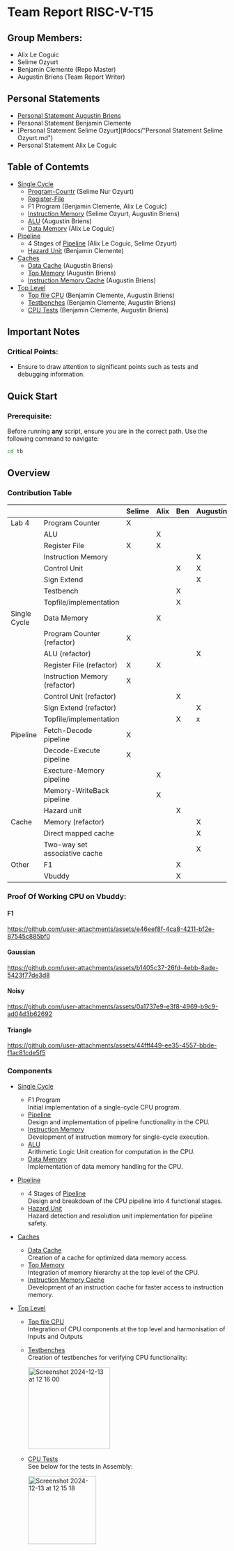# Team Report RISC-V-T15

## Group Members:
- Alix Le Coguic
- Selime Ozyurt
- Benjamin Clemente (Repo Master)
- Augustin Briens (Team Report Writer)

## Personal Statements
- [Personal Statement Augustin Briens](https://github.com/Benji-clm/RISC-V-T15/blob/master/docs/Personal%20Statement%20Augustin%20Briens.md)
- Personal Statement Benjamin Clemente
- [Personal Statement Selime Ozyurt](#docs/"Personal Statement Selime Ozyurt.md")
- Personal Statement Alix Le Coguic

## Table of Contemts
- [Single Cycle](#single-cycle)
  - [Program-Countr](#docs/Personal%20Statement%20Selime%20Ozyurt.md#program-counter-block) (Selime Nur Ozyurt)
  - [Register-File](#docs/Personal%20Statement%20Selime%20Ozyurt.md#register-file)
  - F1 Program (Benjamin Clemente, Alix Le Coguic)
  - [Instruction Memory](#instruction-memory) (Selime Ozyurt, Augustin Briens)
  - [ALU](#alu) (Augustin Briens)
  - [Data Memory](#data-memory) (Alix Le Coguic)   
- [Pipeline](#pipeline)
  - 4 Stages of [Pipeline](#docs/Personal%20Statement%20Selime%20Ozyurt.md#pipeline) (Alix Le Coguic, Selime Ozyurt)
  - [Hazard Unit](#hazard-unit) (Benjamin Clemente) 
- [Caches](#caches)
  - [Data Cache](#data-cache) (Augustin Briens)
  - [Top Memory](#top-memory) (Augustin Briens)
  - [Instruction Memory Cache](#i-mem-cache) (Augustin Briens)
- [Top Level](#top-level)
  - [Top file CPU](#top-file) (Benjamin Clemente, Augustin Briens)
  - [Testbenches](#testbenches) (Benjamin Clemente, Augustin Briens)
  - [CPU Tests](#cpu-tests) (Benjamin Clemente, Augustin Briens)


## Important Notes
### Critical Points:
- Ensure to draw attention to significant points such as tests and debugging information.

## Quick Start
### Prerequisite:
Before running **any** script, ensure you are in the correct path. Use the following command to navigate:
```bash
cd tb
```
## Overview
### Contribution Table
|              |                               | Selime | Alix | Ben | Augustin |
| ------------ | ----------------------------- | ------------------ | ---------------- | ------------------------ | ---------------- |
| Lab 4        | Program Counter               |            X       |                  |                          |                  |
|              | ALU                           |                    |         X        |                          |                  |
|              | Register File                 |            X       |         X        |                          |                  |
|              | Instruction Memory            |                    |                  |                          |      X           |
|              | Control Unit                  |                    |                  |            X             |      X           |
|              | Sign Extend                   |                    |                  |                          |      X           |
|              | Testbench                     |                    |                  |            X             |                  |
|              | Topfile/implementation        |                    |                  |            X             |                  |
| Single Cycle | Data Memory                   |                    |        X         |                          |                  |
|              | Program Counter (refactor)    |            X       |                  |                          |                  |
|              | ALU (refactor)                |                    |                  |                          |       X          |
|              | Register File (refactor)      |            X       |        X         |                          |                  |
|              | Instruction Memory (refactor) |            X       |                  |                          |                  |
|              | Control Unit (refactor)       |                    |                  |            X             |                  |
|              | Sign Extend (refactor)        |                    |                  |                          |       X          |
|              | Topfile/implementation        |                    |                  |            X             |       x          |
| Pipeline     | Fetch-Decode pipeline         |          X         |                  |                          |                  |
|              | Decode-Execute pipeline       |         X          |                  |                          |                  |
|              | Execture-Memory pipeline      |                    |         X        |                          |                  |
|              | Memory-WriteBack pipeline     |                    |         X        |                          |                  |
|              | Hazard unit                   |                    |                  |            X             |                  |
| Cache        | Memory (refactor)             |                    |                  |                          |        X         |
|              | Direct mapped cache           |                    |                  |                          |        X         |
|              | Two-way set associative cache |                    |                  |                          |        X         |
| Other | F1 | | |X| |
|       | Vbuddy | | |X| |



### Proof Of Working CPU on Vbuddy:
#### F1



https://github.com/user-attachments/assets/e46eef8f-4ca8-4211-bf2e-87545c885bf0



#### Gaussian

https://github.com/user-attachments/assets/b1405c37-26fd-4ebb-8ade-5423f77de3d8


#### Noisy



https://github.com/user-attachments/assets/0a1737e9-e3f8-4969-b9c9-ad04d3b62692



#### Triangle



https://github.com/user-attachments/assets/44fff449-ee35-4557-bbde-f1ac81cde5f5


### Components
- [Single Cycle](#single-cycle)
  - F1 Program  
    Initial implementation of a single-cycle CPU program.
  - [Pipeline](#pipeline)  
    Design and implementation of pipeline functionality in the CPU.
  - [Instruction Memory](#instruction-memory)  
    Development of instruction memory for single-cycle execution.
  - [ALU](#alu)  
    Arithmetic Logic Unit creation for computation in the CPU.
  - [Data Memory](#data-memory)  
    Implementation of data memory handling for the CPU.

- [Pipeline](#pipeline)
  - 4 Stages of [Pipeline](#pipeline)  
    Design and breakdown of the CPU pipeline into 4 functional stages.
  - [Hazard Unit](#hazard-unit)  
    Hazard detection and resolution unit implementation for pipeline safety.

- [Caches](#caches)
  - [Data Cache](#data-cache)  
    Creation of a cache for optimized data memory access.
  - [Top Memory](#top-memory)  
    Integration of memory hierarchy at the top level of the CPU.
  - [Instruction Memory Cache](#i-mem-cache)  
    Development of an instruction cache for faster access to instruction memory.

- [Top Level](#top-level)
  - [Top file CPU](#top-file)  
    Integration of CPU components at the top level and harmonisation of Inputs and Outputs
  - [Testbenches](#testbenches)  
    Creation of testbenches for verifying CPU functionality:
 
    
    <img width="188" alt="Screenshot 2024-12-13 at 12 16 00" src="https://github.com/user-attachments/assets/84059bbf-8bef-40a8-8b5b-956512b6fd7e" />

  - [CPU Tests](#cpu-tests)  
    See below for the tests in Assembly:
 
    
    <img width="156" alt="Screenshot 2024-12-13 at 12 15 18" src="https://github.com/user-attachments/assets/3c343c69-1182-4a5f-879d-8728e39a704c" />
